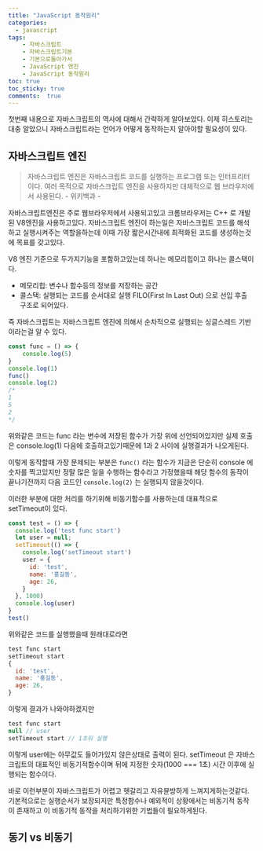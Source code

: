 ```yaml
---
title: "JavaScript 동작원리"
categories: 
  - javascript
tags: 
    - 자바스크립트
    - 자바스크립트기본
    - 기본으로돌아가서
    - JavaScript 엔진
    - JavaScript 동작원리
toc: true
toc_sticky: true
comments:  true
---
```


첫번째 내용으로 자바스크립트의 역사에 대해서 간략하게 알아보았다. 이제 히스토리는 대충 알았으니 자바스크립트라는 언어가 어떻게 동작하는지 알아야할 필요성이 있다.

## 자바스크립트 엔진
>자바스크립트 엔진은 자바스크립트 코드를 실행하는 프로그램 또는 인터프리터 이다. 여러 목적으로 자바스크립트 엔진을 사용하지만 대체적으로 웹 브라우저에서 사용된다.
\- 위키백과 -
  
자바스크립트엔진은 주로 웹브라우저에서 사용되고있고 크롬브라우저는 C++ 로 개발된 V8엔진을 사용하고있다.  자바스크립트 엔진이 하는일은 자바스크립트 코드를 해석하고 실행시켜주는 역할을하는데 이때 가장 짧은시간내에 최적화된 코드를 생성하는것에 목표를 갖고있다.
  
V8 엔진 기준으로 두가지기능을 포함하고있는데 하나는 메모리힙이고 하나는 콜스택이다.
- 메모리힙: 변수나 함수등의 정보를 저장하는 공간
- 콜스택: 실행되는 코드를 순서대로 실행 FILO(First In Last Out) 으로 선입 후출 구조로 되어있다.

즉 자바스크립트는 자바스크립트 엔진에 의해서 순차적으로 실행되는 싱글스레드 기반이라는걸 알 수 있다.

```javascript
const func = () => {
    console.log(5)
}
console.log(1)
func()
console.log(2)
/*
1
5
2
*/
```

위와같은 코드는 func 라는 변수에 저장된 함수가 가장 위에 선언되어있지만 실제 호출은 console.log(1) 다음에 호출하고있기때문에 1과 2 사이에 실행결과가 나오게된다.
  
이렇게 동작할때 가장 문제되는 부분은 `func()` 라는 함수가 지금은 단순히 console 에 숫자를 찍고있지만 정말 많은 일을 수행하는 함수라고 가정했을때 해당 함수의 동작이 끝나기전까지 다음 코드인 `console.log(2)` 는 실행되지 않을것이다.
  
이러한 부분에 대한 처리를 하기위해 비동기함수를 사용하는데 대표적으로 setTimeout이 있다.

```javascript
const test = () => {
  console.log('test func start')
  let user = null;
  setTimeout(() => {
    console.log('setTimeout start')
    user = {
      id: 'test',
      name: '홍길동',
      age: 26,
    }
  }, 1000)
  console.log(user)
}
test()
```

위와같은 코드를 실행했을때 원래대로라면 
```javascript
test func start
setTimeout start
{
  id: 'test',
  name: '홍길동',
  age: 26,
}
```
이렇게 결과가 나와야하겠지만 

```javascript
test func start
null // user
setTimeout start // 1초뒤 실행
```
이렇게 user에는 아무값도 들어가있지 않은상태로 출력이 된다. setTimeout 은 자바스크립트의 대표적인 비동기적함수이며 뒤에 지정한 숫자(1000 === 1초) 시간 이후에 실행되는 함수이다. 
  

바로 이런부분이 자바스크립트가 어렵고 헷갈리고 자유뷴방하게 느껴지게하는것같다. 기본적으로는 실행순서가 보장되지만 특정함수나 예외적이 상황에서는 비동기적 동작이 존재하고 이 비동기적 동작을 처리하기위한 기법들이 필요하게된다.

## 동기 vs 비동기